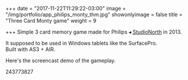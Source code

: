 +++
date = "2017-11-22T11:29:22-03:00"
image = "/img/portfolio/app_philips_monty_thm.jpg"
showonlyimage = false
title = "Three Card Monty game"
weight = 9

+++
Simple 3 card memory game made for Philips ◂ [StudioNorth](http://www.studionorth.com "StudioNorth") in 2013.

<!--more-->

It supposed to be used in Windows tablets like the SurfacePro.  
Built with AS3 + AIR.

Here's the screencast demo of the gameplay.

243773827